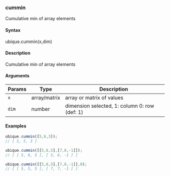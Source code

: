 ### cummin

Cumulative min of array elements


#### Syntax

ubique.cummin(x,dim)


#### Description

Cumulative min of array elements  



#### Arguments

|Params|Type|Description
|---------|----|-----------
|`x` | array/matrix | array or matrix of values
|`dim` | number | dimension selected, 1: column 0: row (def: 1)


#### Examples

```js
ubique.cummin([5,6,3]);
// [ 5, 5, 3 ]

ubique.cummin([[5,6,5],[7,8,-1]]);
// [ [ 5, 6, 5 ], [ 5, 6, -1 ] ]

ubique.cummin([[5,6,5],[7,8,-1]],0);
// [ [ 5, 5, 5 ], [ 7, 7, -1 ] ]
```

